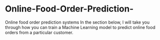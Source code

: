 # Online-Food-Order-Prediction-
Online food order prediction systems In the section below, I will take you through how you can train a Machine Learning model to predict online food orders from a particular customer.

